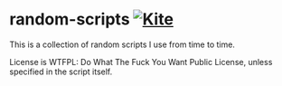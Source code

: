 random-scripts [![Kite](https://usekite.com/live-demo-button.png)](https://usekite.com/deploy)
==============

This is a collection of random scripts I use from time to time.

License is WTFPL: Do What The Fuck You Want Public License, unless specified in the script itself.

